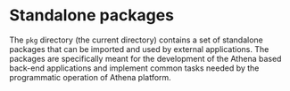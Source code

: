 # Standalone packages

The `pkg` directory (the current directory) contains a set of standalone packages that can be imported and used by external applications. The packages are specifically meant for the development of the Athena based back-end applications and implement common tasks needed by the programmatic operation of Athena platform.